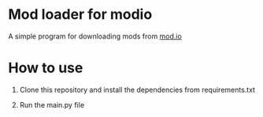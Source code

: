 # Mod loader for modio
A simple program for downloading mods from [mod.io](https://mod.io/)
# How to use
1. Сlone this repository and install the dependencies from requirements.txt

2. Run the main.py file
